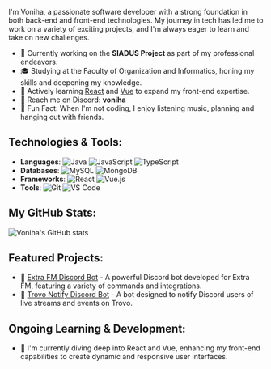 I'm Voniha, a passionate software developer with a strong foundation in both back-end and front-end technologies. My journey in tech has led me to work on a variety of exciting projects, and I'm always eager to learn and take on new challenges.

- 🚀 Currently working on the **SIADUS Project** as part of my professional endeavors.
- 🎓 Studying at the Faculty of Organization and Informatics, honing my skills and deepening my knowledge.
- 🌱 Actively learning [React](https://reactjs.org/) and [Vue](https://vuejs.org/) to expand my front-end expertise.
- 📧 Reach me on Discord: **voniha**
- 🎸 Fun Fact: When I'm not coding, I enjoy listening music, planning and hanging out with friends.

## Technologies & Tools:
- **Languages**: 
  ![Java](https://img.shields.io/badge/-Java-007396?style=flat&logo=java&logoColor=white)
  ![JavaScript](https://img.shields.io/badge/-JavaScript-F7DF1E?style=flat&logo=javascript&logoColor=black)
  ![TypeScript](https://img.shields.io/badge/-TypeScript-007ACC?style=flat&logo=typescript&logoColor=white)
- **Databases**: 
  ![MySQL](https://img.shields.io/badge/-MySQL-4479A1?style=flat&logo=mysql&logoColor=white)
  ![MongoDB](https://img.shields.io/badge/-MongoDB-47A248?style=flat&logo=mongodb&logoColor=white)
- **Frameworks**: 
  ![React](https://img.shields.io/badge/-React-61DAFB?style=flat&logo=react&logoColor=black)
  ![Vue.js](https://img.shields.io/badge/-Vue.js-4FC08D?style=flat&logo=vue.js&logoColor=white)
- **Tools**: 
  ![Git](https://img.shields.io/badge/-Git-F05032?style=flat&logo=git&logoColor=white)
  ![VS Code](https://img.shields.io/badge/-VS%20Code-007ACC?style=flat&logo=visual-studio-code&logoColor=white)

## My GitHub Stats:
![Voniha's GitHub stats](https://github-readme-stats.vercel.app/api?username=Voniha&show_icons=true&theme=radical)

## Featured Projects:
- 🎨 [Extra FM Discord Bot](https://top.gg/bot/583392122267500595) - A powerful Discord bot developed for Extra FM, featuring a variety of commands and integrations.
- 🚀 [Trovo Notify Discord Bot](https://top.gg/bot/918878224405131314) - A bot designed to notify Discord users of live streams and events on Trovo.

## Ongoing Learning & Development:
- 🌟 I'm currently diving deep into React and Vue, enhancing my front-end capabilities to create dynamic and responsive user interfaces.
